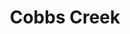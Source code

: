 ---
pid: ch135
title: Cobbs Creek
location_transcription: Parkway
coordinates: "[-75.169747854804, 39.957254027758]"
zipcode: '19143'
gen_neighborhood: West Philadelphia
neighborhood: University City
outside_phl: 
age: '62'
age_range: 60-69
instagram: 
image_file_name: ch_135.jpg
proposal_transcription: |-
  Conservation (to sustain environment)
  Theme: water & life of water
topic: Environment,Health,Sustainability
topic_summary: 0, 0, 0
type: Space,Park,Vista
keywords_other: water, conservation
credit: Deborah Rabuck (Block Captain 700 Block)
image_labels: 
twitter: 
facebook: 
permalink: "/monuments/ch135/"
layout: item-page
---